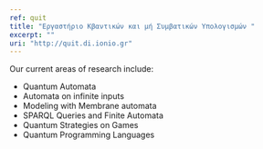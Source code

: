 ```yaml
---
ref: quit
title: "Εργαστήριο Κβαντικών και μή Συμβατικών Υπολογισμών "
excerpt: ""
uri: "http://quit.di.ionio.gr"
---
```


Our current areas of research include:

- Quantum Automata
- Automata on infinite inputs
- Modeling with Membrane automata
- SPARQL Queries and Finite Automata
- Quantum Strategies on Games
- Quantum Programming Languages
